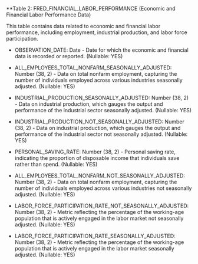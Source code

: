 **Table 2: FRED_FINANCIAL_LABOR_PERFORMANCE (Economic and Financial Labor Performance Data)

This table contains data related to economic and financial labor performance, including employment, industrial production, and labor force participation.

- OBSERVATION_DATE: Date - Date for which the economic and financial data is recorded or reported. (Nullable: YES)

- ALL_EMPLOYEES_TOTAL_NONFARM_SEASONALLY_ADJUSTED: Number (38, 2) - Data on total nonfarm employment, capturing the number of individuals employed across various industries seasonally adjusted. (Nullable: YES)

- INDUSTRIAL_PRODUCTION_SEASONALLY_ADJUSTED: Number (38, 2) - Data on industrial production, which gauges the output and performance of the industrial sector seasonally adjusted. (Nullable: YES)

- INDUSTRIAL_PRODUCTION_NOT_SEASONALLY_ADJUSTED: Number (38, 2) - Data on industrial production, which gauges the output and performance of the industrial sector not seasonally adjusted. (Nullable: YES)

- PERSONAL_SAVING_RATE: Number (38, 2) - Personal saving rate, indicating the proportion of disposable income that individuals save rather than spend. (Nullable: YES)

- ALL_EMPLOYEES_TOTAL_NONFARM_NOT_SEASONALLY_ADJUSTED: Number (38, 2) - Data on total nonfarm employment, capturing the number of individuals employed across various industries not seasonally adjusted. (Nullable: YES)

- LABOR_FORCE_PARTICIPATION_RATE_NOT_SEASONALLY_ADJUSTED: Number (38, 2) - Metric reflecting the percentage of the working-age population that is actively engaged in the labor market not seasonally adjusted. (Nullable: YES)

- LABOR_FORCE_PARTICIPATION_RATE_SEASONALLY_ADJUSTED: Number (38, 2) - Metric reflecting the percentage of the working-age population that is actively engaged in the labor market seasonally adjusted. (Nullable: YES)